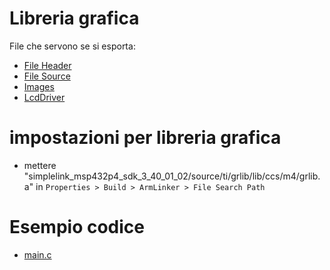 # Libreria grafica

File che servono se si esporta:

- [File Header](./screen_manager.h)
- [File Source](./screen_manager.c)
- [Images](./images/)
- [LcdDriver](./LcdDriver/)

# impostazioni per libreria grafica

- mettere "simplelink_msp432p4_sdk_3_40_01_02/source/ti/grlib/lib/ccs/m4/grlib.a" in `Properties > Build > ArmLinker > File Search Path`

# Esempio codice

- [main.c](main.c)
